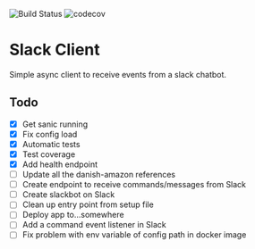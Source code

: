 ![Build Status](https://travis-ci.org/nkuik/slack-client.png?branch=master)
![codecov](https://codecov.io/gh/nkuik/slack-client/branch/master/graph/badge.svg)

# Slack Client

Simple async client to receive events from a slack chatbot.

## Todo

- [X] Get sanic running
- [X] Fix config load
- [X] Automatic tests
- [X] Test coverage
- [X] Add health endpoint
- [ ] Update all the danish-amazon references
- [ ] Create endpoint to receive commands/messages from Slack
- [ ] Create slackbot on Slack
- [ ] Clean up entry point from setup file
- [ ] Deploy app to...somewhere
- [ ] Add a command event listener in Slack
- [ ] Fix problem with env variable of config path in docker image
